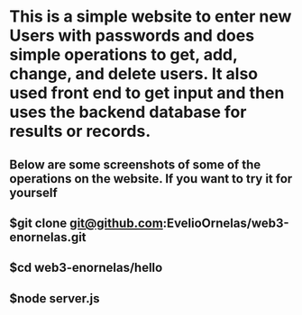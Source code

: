 # This is a simple website to enter new Users with passwords and does simple operations to get, add, change, and delete users. It also used front end to get input and then uses the backend database for results or records.

## Below are some screenshots of some of the operations on the website. If you want to try it for yourself
##    $git clone git@github.com:EvelioOrnelas/web3-enornelas.git
##    $cd web3-enornelas/hello
##    $node server.js
